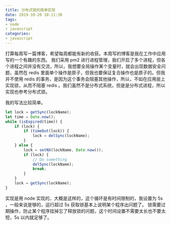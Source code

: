 ```yaml
---
title: 分布式锁的简单实现
date: 2019-10-20 10:11:38
tags:
- node
- javascript
categories:
- javascript
---
```


   打算每周写一篇博客，希望每周都能有新的收获。本周写的博客是我在工作中应用写的一个有趣的东西。
   我们采用 pm2 进行进程管理，我们开启了多个进程，但各个进程之间并没有交流，所以，我想要全局操作某个变量时，就会出现数据安全问题，虽然在 redis 里面单个操作是原子，但我也要保证复合操作也是原子的。但我并不使用 redis 的事务，是因为这个事务会阻塞其他操作，所以，不如在应用层上实现锁，从而不阻塞 redis 。我们虽然不是分布式系统，但是是分布式进程，所以实现也参考分布式锁。
   <!--more-->
   我的写法比较简单。
   ``` js
   let lock = getSync(lockName);
   let time = Date.now();
   while (isExpired(time)) {
       if (lock) {
           if (timeOut(lock)) {
               lock = delSync(lockName);
           }
       } else {
           lock = setNX(lockName, Date.now());
           if (lock) {
               // Do something
               delSync(lockName);
               break;
           }
       }
       lock = getSync(lockName);
   }
   ```
   实现是用 node 实现的，大概是这样的，这个循环是有时间限制的，我设置为 5s ，一般来说是够的，运行超过 5s 获取锁基本上说明某个程序出问题了。
   锁需要过期操作，防止某个程序挂掉忘了释放锁的问题，这个时间设置不需要太长也不要太短，5s 以内就足够了。
